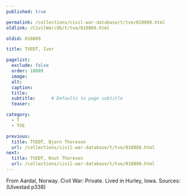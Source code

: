 ```yaml
---
published: true

permalink: /collections/civil-war-database/t/tve/010889.html
oldlink: /CivilWar/db/t/tve/010889.html

oldid: 010889

title: TVEDT, Iver

pagelist:
  exclude: false
  order: 10889
  image: 
  alt:
  caption:
  title:
  subtitle:      # Defaults to page subtitle
  teaser:

category: 
  - T 
  - TVE

previous:
  title: TVEDT, Bjorn Thoresen
  url: /collections/civil-war-database/t/tve/010888.html  
next:
  title: TVEDT, Knut Thoresen
  url: /collections/civil-war-database/t/tve/010890.html   
---
```

From Aardal, Norway. Civil War: Private. Lived in Hurley, Iowa. Sources: (Ulvestad p338)